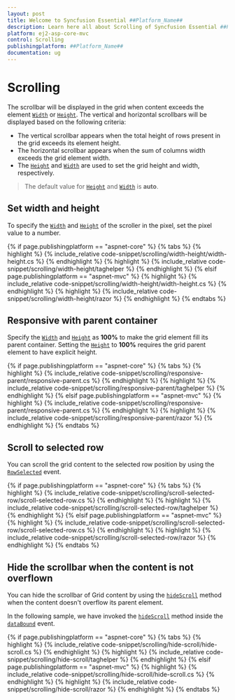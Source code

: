 ```yaml
---
layout: post
title: Welcome to Syncfusion Essential ##Platform_Name##
description: Learn here all about Scrolling of Syncfusion Essential ##Platform_Name## widgets based on HTML5 and jQuery.
platform: ej2-asp-core-mvc
control: Scrolling
publishingplatform: ##Platform_Name##
documentation: ug
---
```



# Scrolling

 The scrollbar will be displayed in the grid when content exceeds the element [`Width`](https://help.syncfusion.com/cr/aspnetcore-js2/Syncfusion.EJ2.Grids.Grid.html#Syncfusion_EJ2_Grids_Grid_Width) or [`Height`](https://help.syncfusion.com/cr/aspnetcore-js2/Syncfusion.EJ2.Grids.Grid.html#Syncfusion_EJ2_Grids_Grid_Height). The vertical and horizontal scrollbars will be displayed based on the following criteria:

* The vertical scrollbar appears when the total height of rows present in the grid exceeds its element height.
* The horizontal scrollbar appears when the sum of columns width exceeds the grid element width.
* The [`Height`](https://help.syncfusion.com/cr/aspnetcore-js2/Syncfusion.EJ2.Grids.Grid.html#Syncfusion_EJ2_Grids_Grid_Height) and [`Width`](https://help.syncfusion.com/cr/aspnetcore-js2/Syncfusion.EJ2.Grids.Grid.html#Syncfusion_EJ2_Grids_Grid_Width) are used to set the grid height and width, respectively.

> The default value for [`Height`](https://help.syncfusion.com/cr/aspnetcore-js2/Syncfusion.EJ2.Grids.Grid.html#Syncfusion_EJ2_Grids_Grid_Height) and [`Width`](https://help.syncfusion.com/cr/aspnetcore-js2/Syncfusion.EJ2.Grids.Grid.html#Syncfusion_EJ2_Grids_Grid_Width) is **auto**.

## Set width and height

To specify the [`Width`](https://help.syncfusion.com/cr/aspnetcore-js2/Syncfusion.EJ2.Grids.Grid.html#Syncfusion_EJ2_Grids_Grid_Width) and [`Height`](https://help.syncfusion.com/cr/aspnetcore-js2/Syncfusion.EJ2.Grids.Grid.html#Syncfusion_EJ2_Grids_Grid_Height) of the scroller in the pixel, set the pixel value to a number.

{% if page.publishingplatform == "aspnet-core" %}
{% tabs %}
{% highlight %}
{% include_relative code-snippet/scrolling/width-height/width-height.cs %}
{% endhighlight %}
{% highlight %}
{% include_relative code-snippet/scrolling/width-height/taghelper %}
{% endhighlight %}
{% elsif page.publishingplatform == "aspnet-mvc" %}
{% highlight %} {% include_relative code-snippet/scrolling/width-height/width-height.cs %}
{% endhighlight %}
{% highlight %}
{% include_relative code-snippet/scrolling/width-height/razor %}
{% endhighlight %}
{% endtabs %}



## Responsive with parent container

Specify the [`Width`](https://help.syncfusion.com/cr/aspnetcore-js2/Syncfusion.EJ2.Grids.Grid.html#Syncfusion_EJ2_Grids_Grid_Width) and [`Height`](https://help.syncfusion.com/cr/aspnetcore-js2/Syncfusion.EJ2.Grids.Grid.html#Syncfusion_EJ2_Grids_Grid_Height) as **100%** to make the grid element fill its parent container.
Setting the [`Height`](https://help.syncfusion.com/cr/aspnetcore-js2/Syncfusion.EJ2.Grids.Grid.html#Syncfusion_EJ2_Grids_Grid_Height) to **100%** requires the grid parent element to have explicit height.

{% if page.publishingplatform == "aspnet-core" %}
{% tabs %}
{% highlight %}
{% include_relative code-snippet/scrolling/responsive-parent/responsive-parent.cs %}
{% endhighlight %}
{% highlight %}
{% include_relative code-snippet/scrolling/responsive-parent/taghelper %}
{% endhighlight %}
{% elsif page.publishingplatform == "aspnet-mvc" %}
{% highlight %} {% include_relative code-snippet/scrolling/responsive-parent/responsive-parent.cs %}
{% endhighlight %}
{% highlight %}
{% include_relative code-snippet/scrolling/responsive-parent/razor %}
{% endhighlight %}
{% endtabs %}



## Scroll to selected row

You can scroll the grid content to the selected row position by using the [`RowSelected`](https://help.syncfusion.com/cr/aspnetcore-js2/Syncfusion.EJ2.Grids.Grid.html#Syncfusion_EJ2_Grids_Grid_RowSelected) event.

{% if page.publishingplatform == "aspnet-core" %}
{% tabs %}
{% highlight %}
{% include_relative code-snippet/scrolling/scroll-selected-row/scroll-selected-row.cs %}
{% endhighlight %}
{% highlight %}
{% include_relative code-snippet/scrolling/scroll-selected-row/taghelper %}
{% endhighlight %}
{% elsif page.publishingplatform == "aspnet-mvc" %}
{% highlight %} {% include_relative code-snippet/scrolling/scroll-selected-row/scroll-selected-row.cs %}
{% endhighlight %}
{% highlight %}
{% include_relative code-snippet/scrolling/scroll-selected-row/razor %}
{% endhighlight %}
{% endtabs %}



## Hide the scrollbar when the content is not overflown

You can hide the scrollbar of Grid content by using the [`hideScroll`](https://ej2.syncfusion.com/javascript/documentation/api/grid/#hidescroll) method when the content doesn't overflow its parent element.

In the following sample, we have invoked the [`hideScroll`](https://ej2.syncfusion.com/javascript/documentation/api/grid/#hidescroll) method inside the [`dataBound`](https://help.syncfusion.com/cr/aspnetcore-js2/Syncfusion.EJ2.Grids.Grid.html#Syncfusion_EJ2_Grids_Grid_DataBound) event.

{% if page.publishingplatform == "aspnet-core" %}
{% tabs %}
{% highlight %}
{% include_relative code-snippet/scrolling/hide-scroll/hide-scroll.cs %}
{% endhighlight %}
{% highlight %}
{% include_relative code-snippet/scrolling/hide-scroll/taghelper %}
{% endhighlight %}
{% elsif page.publishingplatform == "aspnet-mvc" %}
{% highlight %} {% include_relative code-snippet/scrolling/hide-scroll/hide-scroll.cs %}
{% endhighlight %}
{% highlight %}
{% include_relative code-snippet/scrolling/hide-scroll/razor %}
{% endhighlight %}
{% endtabs %}


